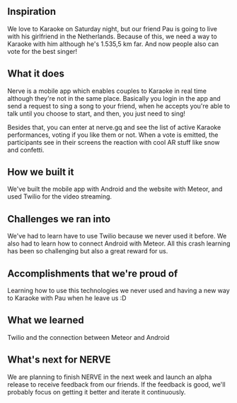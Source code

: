 ## Inspiration
We love to Karaoke on Saturday night, but our friend Pau is going to live with his girlfriend in the Netherlands. Because of this, we need a way to Karaoke with him although he's 1.535,5 km far. And now people also can vote for the best singer!

## What it does
Nerve is a mobile app which enables couples to Karaoke in real time although they're not in the same place. Basically you login in the app and send a request to sing a song to your friend, when he accepts you're able to talk until you choose to start, and then, you just need to sing! 

Besides that, you can enter at nerve.gq and see the list of active Karaoke performances, voting if you like them or not. When a vote is emitted, the participants see in their screens the reaction with cool AR stuff like snow and confetti.

## How we built it
We've built the mobile app with Android and the website with Meteor, and used Twilio for the video streaming.

## Challenges we ran into
We've had to learn have to use Twilio because we never used it before. We also had to learn how to connect Android with Meteor. All this crash learning has been so challenging but also a great reward for us.

## Accomplishments that we're proud of
Learning how to use this technologies we never used and having a new way to Karaoke with Pau when he leave us :D

## What we learned
Twilio and the connection between Meteor and Android

## What's next for NERVE
We are planning to finish NERVE in the next week and launch an alpha release to receive feedback from our friends. If the feedback is good, we'll probably focus on getting it better and iterate it continuously.
